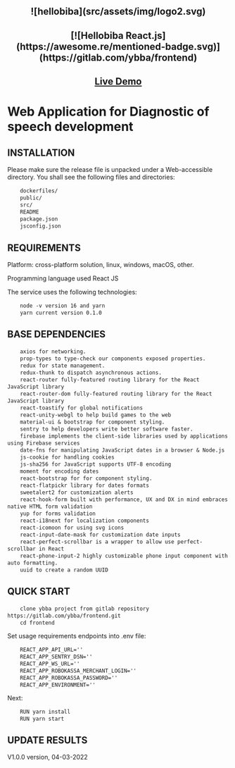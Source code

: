 <h2 align="center">![hellobiba](src/assets/img/logo2.svg)</h2>
<h2 align="center">
[![Hellobiba React.js](https://awesome.re/mentioned-badge.svg)](https://gitlab.com/ybba/frontend)
</h2>

<h2 align="center"><a  href="https://diagnostika.pro/">Live Demo</a></h2>

Web Application for Diagnostic of speech development
====================================================

INSTALLATION
------------

Please make sure the release file is unpacked under a Web-accessible
directory. You shall see the following files and directories:

        dockerfiles/  
        public/    
        src/       
        README               
        package.json         
        jsconfig.json

REQUIREMENTS
------------
Platform: cross-platform solution, linux, windows, macOS, other.

Programming language used React JS

The service uses the following technologies:

        node -v version 16 and yarn
        yarn current version 0.1.0


BASE DEPENDENCIES
-----------------

        axios for networking.
        prop-types to type-check our components exposed properties.
        redux for state management.
        redux-thunk to dispatch asynchronous actions.
        react-router fully-featured routing library for the React JavaScript library
        react-router-dom fully-featured routing library for the React JavaScript library
        react-toastify for global notifications
        react-unity-webgl to help build games to the web
        material-ui & bootstrap for component styling.
        sentry to help developers write better software faster.
        firebase implements the client-side libraries used by applications using Firebase services
        date-fns for manipulating JavaScript dates in a browser & Node.js
        js-cookie for handling cookies
        js-sha256 for JavaScript supports UTF-8 encoding
        moment for encoding dates
        react-bootstrap for for component styling.
        react-flatpickr library for dates formats
        sweetalert2 for customization alerts
        react-hook-form built with performance, UX and DX in mind embraces native HTML form validation
        yup for forms validation
        react-i18next for localization components
        react-icomoon for using svg icons
        react-input-date-mask for customization date inputs
        react-perfect-scrollbar is a wrapper to allow use perfect-scrollbar in React
        react-phone-input-2 highly customizable phone input component with auto formatting.
        uuid to create a random UUID

QUICK START
-----------

        clone ybba project from gitlab repository https://gitlab.com/ybba/frontend.git 
        cd frontend

Set usage requirements endpoints into .env file:

        REACT_APP_API_URL=''
        REACT_APP_SENTRY_DSN=''
        REACT_APP_WS_URL=''
        REACT_APP_ROBOKASSA_MERCHANT_LOGIN=''
        REACT_APP_ROBOKASSA_PASSWORD=''
        REACT_APP_ENVIRONMENT=''

Next:

        RUN yarn install
        RUN yarn start

UPDATE RESULTS
-----------
V1.0.0 version, 04-03-2022